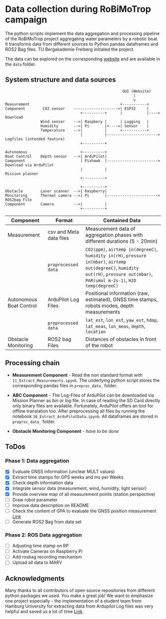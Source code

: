 # Data collection during RoBiMoTrop campaign  

The python scripts implement the data aggregation and processing pipeline of the RoBiMoTrop project aggregating water parameters by a robotic boat. It transforms data from different sources to Python pandas dataframes and ROS2 Bag files. TU Bergakademie Freiberg initiated the project.

The data can be explored on the corresponding [website](https://sebastianzug.github.io/RoBiMo_Trop_DataSet/) and are available in the `data` folder. 

## System structure and data sources

```
                                                     GUI (Website)
                                                          |
                                                          v
Measurement                                         +-----------+
Component        CO2 sensor    -------------------->| ESP32     |
                                  +----------+      |           |----> Download          
                Wind sensor    -->| Raspbery |      | Logging   |
                Humidity       -->| Pi       |<---->| Sensor    |
                Temperature    -->|          |      +-----------+
                                  |          |-----------------------> Logfiles (intended feature)
                                  +----------+     
                                                    
Autonomous                        +----------+    
Boat Control    Depth sensor   -->| ArduPilot|
Component                         | Pixhawk  |-----------------------> Download via ArduPilot
                                  |          |                         Mission planner
                                  +----------+
  
                                  +----------+ 
Obstacle        Laser scanner  -->| Raspberry|
Monitoring      Thermal camera -->| Pi       |-----------------------> ROS2bag File  
Component       Camera         -->|          |  
                                  +----------+
```

| Component                | Format                  | Contained Data                                                                                                                                                                       |
| ------------------------ | ----------------------- | ------------------------------------------------------------------------------------------------------------------------------------------------------------------------------------ |
| Measurement              | csv and Meta data files | Measurement data of aggregation phases with different durations (5 - 20min)                                                                                                           |
|                          | `proprocessed data`     | `CO2(ppm)`, `airtemp in(degreeC)`, `humidity in(rH)`, `pressure in(mbar)`, `airtemp out(degreeC)`, `humidity out(rH)`, `pressure out(mbar)`, `PAR(umol m-2s-1)`, `H2O temp(degreeC)` |
| Autonomous Boat Control | ArduPilot Log Files     | Positional information (raw, estimated), GNSS time stamps, robots modes, depth measurements                                                                                          |
|                          | `proprocessed data`     | `lat_est`, `lon_est`, `yaw_est`, `hdop`, `lat_meas`, `lon_meas`, `depth`, `location`                                                                                                                                                                                   |
| Obstacle Monitoring      | ROS2 bag Files          | Distances of obstacles in front of the robot                                                                                                                                         |


## Processing chain 

+ __Measurement Component__ - Read the non standard format with `11_Extract_Measurements.ipynb`. The underlying python script stores the corresponding pandas files in `preproc_data_` folder.


+ __ABC Component__ - The Log-Files of ArduPilot can be downloaded via Mission Planner as _bin_ or _log_ file. In case of reading the SD Card directly only binary files are available. Fortunately, ArduPilot offers an tool for offline translation too. After preprocessing all files by running the notebook `10_Extract_ArduPilotData.ipynb`. All dataframes are stored in `preproc_data_` folder.

+ __Obstacle Monitoring Component__ - _have to be done_

## ToDos

### Phase 1: Data aggregation

- [X] Evaluate GNSS information (unclear MULT values)
- [X] Extract time stamps for GPS weeks and ms per Weeks
- [X] Check depth information data 
- [X] Integrate sensor data (measurement, wind, humidity, light sensor)
- [X] Provide overview map of all measurement points (station perspective)
- [ ] Draw robot parameter
- [ ] Improve data description on README
- [ ] Check the content of GPA to evaluate the GNSS position measurement [Link](https://ardupilot.org/copter/docs/logmessages.html)
- [ ] Generate ROS2 Bag from data set

### Phase 2: ROS Data aggregation

- [ ] Adjusting time stamp on RP
- [ ] Activate Cameras on Raspberry Pi
- [ ] Add rosbag recording mechanism
- [ ] Upload all data to MARV

## Acknowledgments

Many thanks to all contributors of open source repositories from different python packages we used. You make a great job!
We want to emphasize one project especially - the implementation of a student team from Hamburg University for extracting data from  Ardupilot Log files was very helpful and saved us a lot of time [Link](https://gitlab.rrz.uni-hamburg.de/bay2789/bslogfiles/-/tree/master). 